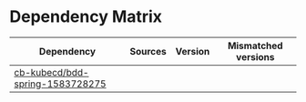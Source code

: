 # Dependency Matrix

Dependency | Sources | Version | Mismatched versions
---------- | ------- | ------- | -------------------
[cb-kubecd/bdd-spring-1583728275](https://github.com/cb-kubecd/bdd-spring-1583728275.git) |  | []() | 
